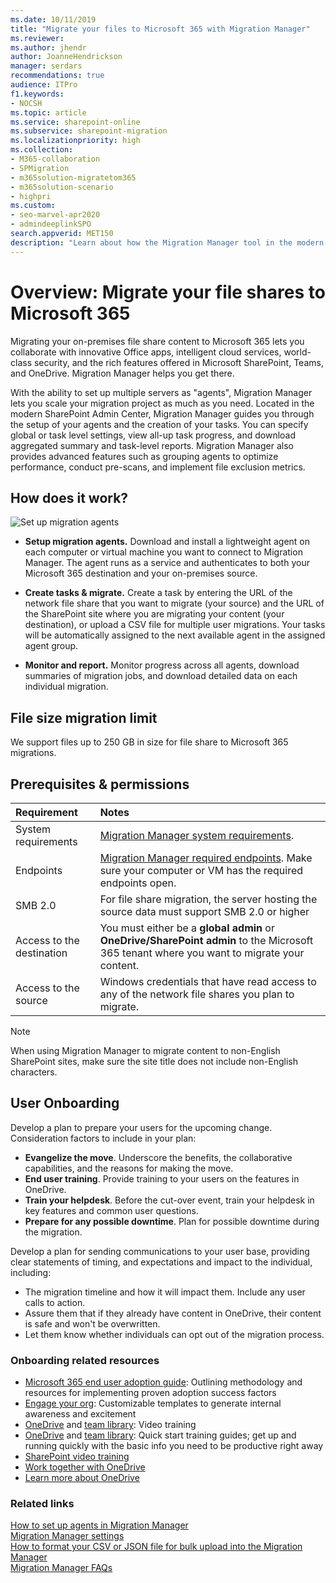 ```yaml
---
ms.date: 10/11/2019
title: "Migrate your files to Microsoft 365 with Migration Manager"
ms.reviewer: 
ms.author: jhendr
author: JoanneHendrickson
manager: serdars
recommendations: true
audience: ITPro
f1.keywords:
- NOCSH
ms.topic: article
ms.service: sharepoint-online
ms.subservice: sharepoint-migration
ms.localizationpriority: high
ms.collection: 
- M365-collaboration
- SPMigration
- m365solution-migratetom365
- m365solution-scenario
- highpri
ms.custom:
- seo-marvel-apr2020
- admindeeplinkSPO
search.appverid: MET150
description: "Learn about how the Migration Manager tool in the modern SharePoint Admin Center works and how to get started with it."
---
```


# Overview: Migrate your file shares to Microsoft 365

Migrating your on-premises file share content to Microsoft 365 lets you collaborate with innovative Office apps, intelligent cloud services, world-class security, and the rich features offered in Microsoft SharePoint, Teams, and OneDrive. Migration Manager helps you get there.

With the ability to set up multiple servers as "agents", Migration Manager lets you scale your migration project as much as you need. Located in the modern SharePoint Admin Center, Migration Manager guides you through the setup of your agents and the creation of your tasks. You can specify global or task level settings, view all-up task progress, and download aggregated summary and task-level reports. Migration Manager also provides advanced features such as grouping agents to optimize performance, conduct pre-scans, and implement file exclusion metrics.

## How does it work?


![Set up migration agents](media/mm-flow-3box.png)

- **Setup migration agents.** Download and install a lightweight agent on each computer or virtual machine you want to connect to Migration Manager. The agent runs as a service and authenticates to both your Microsoft 365 destination and your on-premises source.

- **Create tasks & migrate.** Create a task by entering the URL of the network file share that you want to migrate (your source) and the URL of the SharePoint site where you are migrating your content (your destination), or upload a CSV file for multiple user migrations. Your tasks will be automatically assigned to the next available agent in the assigned agent group.

- **Monitor and report.** Monitor progress across all agents, download summaries of migration jobs, and download detailed data on each individual migration.

## File size migration limit

We support files up to 250 GB in size for file share to Microsoft 365 migrations.


## Prerequisites & permissions


|Requirement|Notes|
|:-----|:-----|
|System requirements| [Migration Manager system requirements](mm-prerequisites#prerequisites.md).|
|Endpoints| [Migration Manager required endpoints](mm-prerequisites#required-endpoints.md). Make sure your computer or VM has the required endpoints open.|
|SMB 2.0|For file share migration, the server hosting the source data must support SMB 2.0 or higher|
|Access to the destination|You must either be a **global admin** or **OneDrive/SharePoint admin** to the Microsoft 365 tenant where you want to migrate your content. |
|Access to the source|Windows credentials that have read access to any of the network file shares you plan to migrate. |

>[!Note]
>When using Migration Manager to migrate content to non-English SharePoint sites, make sure the site title does not include non-English characters.


## User Onboarding

Develop a plan to prepare your users for the upcoming change. Consideration factors to include in your plan:

- **Evangelize the move**. Underscore the benefits, the collaborative capabilities, and the reasons for making the move.
- **End user training**.  Provide training to your users on the features in OneDrive.
- **Train your helpdesk**.  Before the cut-over event, train your helpdesk in key features and common user questions.
- **Prepare for any possible downtime**. Plan for possible downtime during the migration.

Develop a plan for sending communications to your user base, providing clear statements of timing, and expectations and impact to the individual, including:

- The migration timeline and how it will impact them. Include any user calls to action.
- Assure them that if they already have content in OneDrive, their content is safe and won't be overwritten.
- Let them know whether individuals can opt out of the migration process.

### Onboarding related resources

- [Microsoft 365 end user adoption guide](/office365/customlearning/champ_o365guide): Outlining methodology and resources for implementing proven adoption success factors
- [Engage your org](https://adoption.microsoft.com/sharepoint/#engage): Customizable templates to generate internal awareness and excitement
- [OneDrive](https://support.office.com/article/1f608184-b7e6-43ca-8753-2ff679203132) and [team library](https://support.office.com/article/551e190a-8fbe-47ae-a88a-798b443c46b1): Video training
- [OneDrive](https://support.office.com/article/a1397e56-61ec-4ed2-9dac-727bf8ac3357) and [team library](https://support.office.com/article/324a89ec-e77b-4475-b64a-13a0c14c45ec): Quick start training guides; get up and running quickly with the basic info you need to be productive right away
- [SharePoint video training](https://support.office.com/article/cb8ef501-84db-4427-ac77-ec2009fb8e23)
- [Work together with OneDrive](https://support.office.com/article/626cff9f-9a56-472b-a77d-b019d97eec8d)
- [Learn more about OneDrive](https://support.office.com/article/38acc14b-fd86-466e-b802-baece8107c86)

### Related links

[How to set up agents in Migration Manager](mm-setup-clients.md)</br>
[Migration Manager settings](mm-settings.md)</br>
[How to format your CSV or JSON file for bulk upload into the Migration Manager](mm-bulk-upload-format-csv-json.md)</br>
[Migration Manager FAQs](mm-faqs.md)</br>

